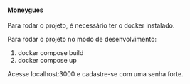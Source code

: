 #### Moneygues


Para rodar o projeto, é necessário ter o docker instalado.

Para rodar o projeto no modo de desenvolvimento:

1. docker compose build
2. docker compose up

Acesse localhost:3000 e cadastre-se com uma senha forte.
